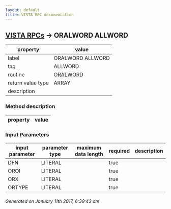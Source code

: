 ```yaml
---
layout: default
title: VISTA RPC documentation
---
```




## [VISTA RPCs](TableOfContent.md) &#8594; ORALWORD ALLWORD 

 property | value 
--- | --- 
 label | ORALWORD ALLWORD
 tag | ALLWORD
 routine | [ORALWORD](http://code.osehra.org/dox/Routine_ORALWORD_source.html)
 return value type | ARRAY
 description | 


### Method description

 property | value 
--- | --- 

### Input Parameters

| input parameter | parameter type | maximum data length | required | description | 
| --- | --- | --- | --- | --- | 
| DFN | LITERAL |  | true |  | 
| OROI | LITERAL |  | true |  | 
| ORX | LITERAL |  | true |  | 
| ORTYPE | LITERAL |  | true |  | 




 ###### Generated on January 11th 2017, 6:39:43 am